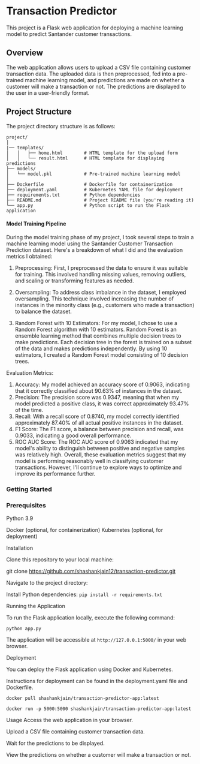 # Transaction Predictor
This project is a Flask web application for deploying a machine learning model to predict Santander customer transactions.

## Overview
The web application allows users to upload a CSV file containing customer transaction data. The uploaded data is then preprocessed, fed into a pre-trained machine learning model, and predictions are made on whether a customer will make a transaction or not. The predictions are displayed to the user in a user-friendly format.

## Project Structure
The project directory structure is as follows:

```
project/
│
|── templates/
│   │   ├── home.html        # HTML template for the upload form
│   │   └── result.html      # HTML template for displaying predictions
├── models/
│   └── model.pkl            # Pre-trained machine learning model
│
├── Dockerfile               # Dockerfile for containerization
├── deployment.yaml          # Kubernetes YAML file for deployment
├── requirements.txt         # Python dependencies
├── README.md                # Project README file (you're reading it)
└── app.py                   # Python script to run the Flask application
```

#### Model Training Pipeline

During the model training phase of my project, I took several steps to train a machine learning model using the Santander Customer Transaction Prediction dataset. Here's a breakdown of what I did and the evaluation metrics I obtained:

1. Preprocessing: First, I preprocessed the data to ensure it was suitable for training. This involved handling missing values, removing outliers, and scaling or transforming features as needed.

2. Oversampling: To address class imbalance in the dataset, I employed oversampling. This technique involved increasing the number of instances in the minority class (e.g., customers who made a transaction) to balance the dataset.

3. Random Forest with 10 Estimators: For my model, I chose to use a Random Forest algorithm with 10 estimators. Random Forest is an ensemble learning method that combines multiple decision trees to make predictions. Each decision tree in the forest is trained on a subset of the data and makes predictions independently. By using 10 estimators, I created a Random Forest model consisting of 10 decision trees.

Evaluation Metrics:

1. Accuracy: My model achieved an accuracy score of 0.9063, indicating that it correctly classified about 90.63% of instances in the dataset.
2. Precision: The precision score was 0.9347, meaning that when my model predicted a positive class, it was correct approximately 93.47% of the time.
3. Recall: With a recall score of 0.8740, my model correctly identified approximately 87.40% of all actual positive instances in the dataset.
4. F1 Score: The F1 score, a balance between precision and recall, was 0.9033, indicating a good overall performance.
5. ROC AUC Score: The ROC AUC score of 0.9063 indicated that my model's ability to distinguish between positive and negative samples was relatively high.
Overall, these evaluation metrics suggest that my model is performing reasonably well in classifying customer transactions. However, I'll continue to explore ways to optimize and improve its performance further.


### Getting Started

### Prerequisites
Python 3.9

Docker (optional, for containerization)
Kubernetes (optional, for deployment)

Installation

Clone this repository to your local machine:

git clone https://github.com/shashankjain12/transaction-predictor.git

Navigate to the project directory:

Install Python dependencies:
`pip install -r requirements.txt`


Running the Application

To run the Flask application locally, execute the following command:

`python app.py`

The application will be accessible at `http://127.0.0.1:5000/` in your web browser.

Deployment

You can deploy the Flask application using Docker and Kubernetes. 

Instructions for deployment can be found in the deployment.yaml file and Dockerfile.

`docker pull shashankjain/transaction-predictor-app:latest`

`docker run -p 5000:5000 shashankjain/transaction-predictor-app:latest`

Usage
Access the web application in your browser.

Upload a CSV file containing customer transaction data.

Wait for the predictions to be displayed.

View the predictions on whether a customer will make a transaction or not.